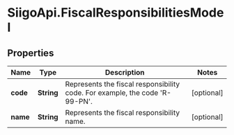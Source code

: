 # SiigoApi.FiscalResponsibilitiesModel

## Properties

Name | Type | Description | Notes
------------ | ------------- | ------------- | -------------
**code** | **String** | Represents the fiscal responsibility code.  For example, the code &#39;R-99-PN&#39;. | [optional] 
**name** | **String** | Represents the fiscal responsibility name. | [optional] 


